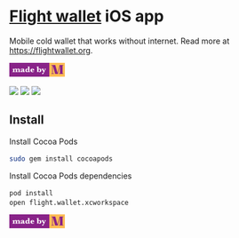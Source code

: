 # [Flight wallet](https://flightwallet) iOS app          
Mobile cold wallet that works without internet. Read more at https://flightwallet.org.

[<img src="https://raw.githubusercontent.com/morejust/foundation/master/madebymorejust.png" width="100">](https://morejust.foundation/?from=flight.wallet)

<p float="left">
  <img src="https://user-images.githubusercontent.com/1909384/47746170-e4ab6900-dc85-11e8-8e54-2619741edb27.png" width="220">
  <img src="https://user-images.githubusercontent.com/1909384/47746218-ff7ddd80-dc85-11e8-8785-be60cebca8b6.png" width="220">
  <img src="https://user-images.githubusercontent.com/1909384/47746178-eb39e080-dc85-11e8-8463-2df7915e736b.png" width="220">
</p>

## Install

Install Cocoa Pods

``` bash
sudo gem install cocoapods
```

Install Cocoa Pods dependencies 
``` bash
pod install
open flight.wallet.xcworkspace
```

[<img src="https://raw.githubusercontent.com/morejust/foundation/master/madebymorejust.png" width="100">](https://morejust.foundation/?from=pravda.contracts)

